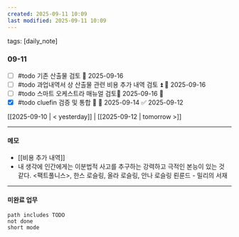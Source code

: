 ```yaml
---
created: 2025-09-11 10:09
last modified: 2025-09-11 10:09
---
```

tags: [daily_note]

### 09-11
- [ ] #todo 기존 산출물 검토 📅 2025-09-16
- [ ] #todo 과업내역서 상 산출물 관련 비용 추가 내역 검토 ⏫ 📅 2025-09-16
- [ ] #todo 스마트 오케스트라 매뉴얼 검토📅 2025-09-16 🔽 
- [x] #todo cluefin 검증 및 통합 🔽 📅 2025-09-14 ✅ 2025-09-12

[[2025-09-10 | < yesterday]] | [[2025-09-12 | tomorrow >]]

---
#### 메모
-  [[비용 추가 내역]]
- 내 생각에 인간에게는 이분법적 사고를 추구하는 강력하고 극적인 본능이 있는 것 같다.
  <팩트풀니스>, 한스 로슬링, 올라 로슬링, 안나 로슬링 뢴룬드 - 밀리의 서재

---

#### 미완료 업무
```tasks
path includes TODO
not done
short mode
```
